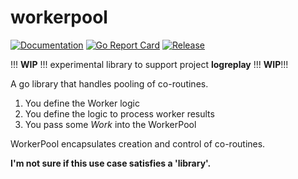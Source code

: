 # workerpool
 [![Documentation](https://godoc.org/github.com/Oppodelldog/workerpool?status.svg)](http://godoc.org/github.com/Oppodelldog/workerpool)
 [![Go Report Card](https://goreportcard.com/badge/github.com/Oppodelldog/workerpool)](https://goreportcard.com/report/github.com/Oppodelldog/workerpool) 
 [![Release](https://img.shields.io/github/release/Oppodelldog/workerpool.svg?label=Release)](https://github.com/Oppodelldog/workerpool/releases)
 
!!! **WIP** !!! experimental library to support project **logreplay** !!! **WIP**!!!

A go library that handles pooling of co-routines.

1. You define the Worker logic
2. You define the logic to process worker results
3. You pass some *Work* into the WorkerPool

WorkerPool encapsulates creation and control of co-routines.


**I'm not sure if this use case satisfies a 'library'.**
